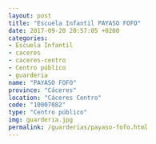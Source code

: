 ```yaml
---
layout: post
title: "Escuela Infantil PAYASO FOFO"
date: 2017-09-20 20:57:05 +0200
categories:
- Escuela Infantil
- caceres
- caceres-centro
- Centro público
- guarderia
name: "PAYASO FOFO"
province: "Cáceres"
location: "Cáceres Centro"
code: "10007082"
type: "Centro público"
img: guarderia.jpg
permalink: /guarderias/payaso-fofo.html
---
```

